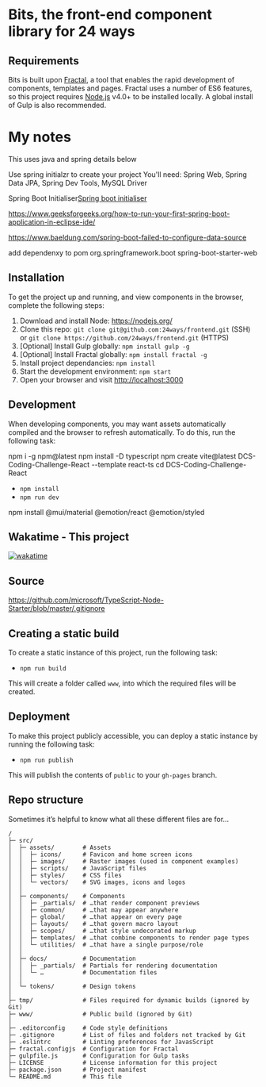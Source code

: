 # Bits, the front-end component library for 24 ways

## Requirements

Bits is built upon [Fractal](https://github.com/frctl/fractal), a tool that enables the rapid development of components, templates and pages. Fractal uses a number of ES6 features, so this project requires [Node.js](https://nodejs.org/) v4.0+ to be installed locally. A global install of Gulp is also recommended.

# My notes

This uses java and spring details below

Use spring initialzr to create your project
You'll need: Spring Web, Spring Data JPA, Spring Dev Tools, MySQL Driver

Spring Boot Initialiser[Spring boot initialiser](https://start.spring.io/#!type=maven-project&language=java&platformVersion=3.0.2&packaging=jar&jvmVersion=17&groupId=Backend-Application&artifactId=Spring-Backend&name=Spring-Backend&description=Demo%20project%20for%20Spring%20Boot&packageName=Backend-Application.Spring-Backend&dependencies=devtools,web,data-jpa,mysql,sqlserver)



https://www.geeksforgeeks.org/how-to-run-your-first-spring-boot-application-in-eclipse-ide/

https://www.baeldung.com/spring-boot-failed-to-configure-data-source

add dependenxy to pom
<dependency>
    <groupId>org.springframework.boot</groupId>
    <artifactId>spring-boot-starter-web</artifactId>
</dependency>

## Installation

To get the project up and running, and view components in the browser, complete the following steps:

1. Download and install Node: <https://nodejs.org/>
2. Clone this repo: `git clone git@github.com:24ways/frontend.git` (SSH) or `git clone https://github.com/24ways/frontend.git` (HTTPS)
3. [Optional] Install Gulp globally: `npm install gulp -g`
4. [Optional] Install Fractal globally: `npm install fractal -g`
5. Install project dependancies: `npm install`
6. Start the development environment: `npm start`
7. Open your browser and visit <http://localhost:3000>

## Development

When developing components, you may want assets automatically compiled and the browser to refresh automatically. To do this, run the following task:

npm i -g npm@latest
npm install -D typescript
npm create vite@latest DCS-Coding-Challenge-React --template react-ts
cd DCS-Coding-Challenge-React

-   `npm install`
-   `npm run dev`

npm install @mui/material @emotion/react @emotion/styled

## Wakatime - This project

<a href="https://wakatime.com/badge/user/cee95ec9-130e-4f66-8097-0123d00e7dfd/project/e8e685f0-0dd8-436f-8b62-34c90b87562e"><img src="https://wakatime.com/badge/user/cee95ec9-130e-4f66-8097-0123d00e7dfd/project/e8e685f0-0dd8-436f-8b62-34c90b87562e.svg" alt="wakatime"></a>

## Source

https://github.com/microsoft/TypeScript-Node-Starter/blob/master/.gitignore

## Creating a static build

To create a static instance of this project, run the following task:

-   `npm run build`

This will create a folder called `www`, into which the required files will be created.

## Deployment

To make this project publicly accessible, you can deploy a static instance by running the following task:

-   `npm run publish`

This will publish the contents of `public` to your `gh-pages` branch.

## Repo structure

Sometimes it’s helpful to know what all these different files are for…

```
/
├─ src/
│  ├─ assets/        # Assets
│  │  ├─ icons/      # Favicon and home screen icons
│  │  ├─ images/     # Raster images (used in component examples)
│  │  ├─ scripts/    # JavaScript files
│  │  ├─ styles/     # CSS files
│  │  └─ vectors/    # SVG images, icons and logos
│  │
│  ├─ components/    # Components
│  │  ├─ _partials/  # …that render component previews
│  │  ├─ common/     # …that may appear anywhere
│  │  ├─ global/     # …that appear on every page
│  │  ├─ layouts/    # …that govern macro layout
│  │  ├─ scopes/     # …that style undecorated markup
│  │  ├─ templates/  # …that combine components to render page types
│  │  └─ utilities/  # …that have a single purpose/role
│  │
│  ├─ docs/          # Documentation
│  │  ├─ _partials/  # Partials for rendering documentation
│  │  └─ …           # Documentation files
│  │
│  └─ tokens/        # Design tokens
│
├─ tmp/              # Files required for dynamic builds (ignored by Git)
├─ www/              # Public build (ignored by Git)
│
├─ .editorconfig     # Code style definitions
├─ .gitignore        # List of files and folders not tracked by Git
├─ .eslintrc         # Linting preferences for JavasScript
├─ fractal.configjs  # Configuration for Fractal
├─ gulpfile.js       # Configuration for Gulp tasks
├─ LICENSE           # License information for this project
├─ package.json      # Project manifest
└─ README.md         # This file
```
